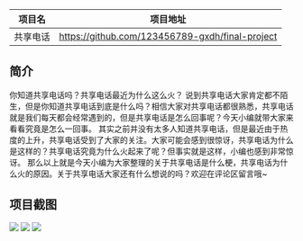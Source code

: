 |项目名    |项目地址                                     |
|:-------:|:-------------------------------------------:|
|共享电话  |https://github.com/123456789-gxdh/final-project|

## 简介

你知道共享电话吗？共享电话最近为什么这么火？
说到共享电话大家肯定都不陌生，但是你知道共享电话到底是什么吗？相信大家对共享电话都很熟悉，共享电话就是我们每天都会经常遇到的，但是共享电话是怎么回事呢？今天小编就带大家来看看究竟是怎么一回事。
其实之前并没有太多人知道共享电话，但是最近由于热度的上升，共享电话受到了大家的关注。大家可能会感到很惊讶，共享电话为什么是这样的？共享电话究竟为什么火起来了呢？但事实就是这样，小编也感到非常惊讶。
那么以上就是今天小编为大家整理的关于共享电话是什么梗，共享电话为什么火的原因。关于共享电话大家还有什么想说的吗？欢迎在评论区留言哦~

## 项目截图
![](https://i.bmp.ovh/imgs/2022/04/02/90492d902195f5a5.png)
![](https://i.bmp.ovh/imgs/2022/04/02/5835d47a9be19049.png)
![](https://i.bmp.ovh/imgs/2022/04/02/d7e020c9e72bdd92.png)